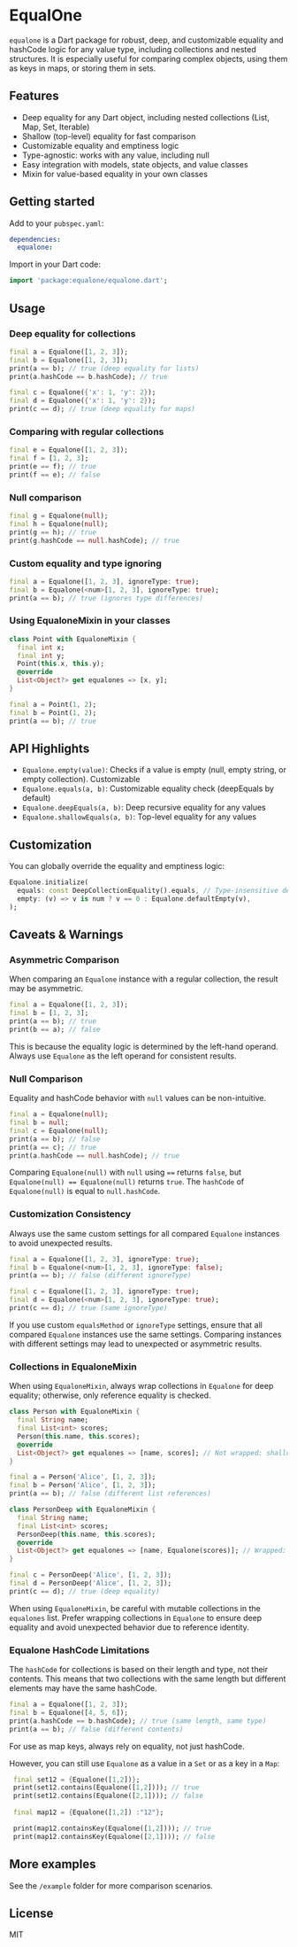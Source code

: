 # EqualOne

`equalone` is a Dart package for robust, deep, and customizable equality and hashCode logic for any value type, including collections and nested structures. It is especially useful for comparing complex objects, using them as keys in maps, or storing them in sets.

## Features

- Deep equality for any Dart object, including nested collections (List, Map, Set, Iterable)
- Shallow (top-level) equality for fast comparison
- Customizable equality and emptiness logic
- Type-agnostic: works with any value, including null
- Easy integration with models, state objects, and value classes
- Mixin for value-based equality in your own classes

## Getting started

Add to your `pubspec.yaml`:

```yaml
dependencies:
  equalone: 
```

Import in your Dart code:

```dart
import 'package:equalone/equalone.dart';
```

## Usage

### Deep equality for collections

```dart
final a = Equalone([1, 2, 3]);
final b = Equalone([1, 2, 3]);
print(a == b); // true (deep equality for lists)
print(a.hashCode == b.hashCode); // true

final c = Equalone({'x': 1, 'y': 2});
final d = Equalone({'x': 1, 'y': 2});
print(c == d); // true (deep equality for maps)
```

### Comparing with regular collections

```dart
final e = Equalone([1, 2, 3]);
final f = [1, 2, 3];
print(e == f); // true
print(f == e); // false
```

### Null comparison

```dart
final g = Equalone(null);
final h = Equalone(null);
print(g == h); // true
print(g.hashCode == null.hashCode); // true
```

### Custom equality and type ignoring

```dart
final a = Equalone([1, 2, 3], ignoreType: true);
final b = Equalone(<num>[1, 2, 3], ignoreType: true);
print(a == b); // true (ignores type differences)
```

### Using EqualoneMixin in your classes

```dart
class Point with EqualoneMixin {
  final int x;
  final int y;
  Point(this.x, this.y);
  @override
  List<Object?> get equalones => [x, y];
}

final a = Point(1, 2);
final b = Point(1, 2);
print(a == b); // true
```

## API Highlights

- `Equalone.empty(value)`: Checks if a value is empty (null, empty string, or empty collection). Customizable
- `Equalone.equals(a, b)`: Customizable equality check (deepEquals by default)
- `Equalone.deepEquals(a, b)`: Deep recursive equality for any values
- `Equalone.shallowEquals(a, b)`: Top-level equality for any values

## Customization

You can globally override the equality and emptiness logic:

```dart
Equalone.initialize(
  equals: const DeepCollectionEquality().equals, // Type-insensitive deep equality
  empty: (v) => v is num ? v == 0 : Equalone.defaultEmpty(v),
);
```

## Caveats & Warnings

### Asymmetric Comparison

When comparing an `Equalone` instance with a regular collection, the result may be asymmetric.

```dart
final a = Equalone([1, 2, 3]);
final b = [1, 2, 3];
print(a == b); // true
print(b == a); // false
```
This is because the equality logic is determined by the left-hand operand. Always use `Equalone` as the left operand for consistent results.



### Null Comparison

Equality and hashCode behavior with `null` values can be non-intuitive.

```dart
final a = Equalone(null);
final b = null;
final c = Equalone(null);
print(a == b); // false
print(a == c); // true
print(a.hashCode == null.hashCode); // true
```
Comparing `Equalone(null)` with `null` using `==` returns `false`, but `Equalone(null) == Equalone(null)` returns `true`. The `hashCode` of `Equalone(null)` is equal to `null.hashCode`.



### Customization Consistency

Always use the same custom settings for all compared `Equalone` instances to avoid unexpected results.

```dart
final a = Equalone([1, 2, 3], ignoreType: true);
final b = Equalone(<num>[1, 2, 3], ignoreType: false);
print(a == b); // false (different ignoreType)

final c = Equalone([1, 2, 3], ignoreType: true);
final d = Equalone(<num>[1, 2, 3], ignoreType: true);
print(c == d); // true (same ignoreType)
```
If you use custom `equalsMethod` or `ignoreType` settings, ensure that all compared `Equalone` instances use the same settings. Comparing instances with different settings may lead to unexpected or asymmetric results.



### Collections in EqualoneMixin

When using `EqualoneMixin`, always wrap collections in `Equalone` for deep equality; otherwise, only reference equality is checked.

```dart
class Person with EqualoneMixin {
  final String name;
  final List<int> scores;
  Person(this.name, this.scores);
  @override
  List<Object?> get equalones => [name, scores]; // Not wrapped: shallow equality
}

final a = Person('Alice', [1, 2, 3]);
final b = Person('Alice', [1, 2, 3]);
print(a == b); // false (different list references)

class PersonDeep with EqualoneMixin {
  final String name;
  final List<int> scores;
  PersonDeep(this.name, this.scores);
  @override
  List<Object?> get equalones => [name, Equalone(scores)]; // Wrapped: deep equality
}

final c = PersonDeep('Alice', [1, 2, 3]);
final d = PersonDeep('Alice', [1, 2, 3]);
print(c == d); // true (deep equality)
```
When using `EqualoneMixin`, be careful with mutable collections in the `equalones` list. Prefer wrapping collections in `Equalone` to ensure deep equality and avoid unexpected behavior due to reference identity.


### Equalone HashCode Limitations

The `hashCode` for collections is based on their length and type, not their contents. This means that two collections with the same length but different elements may have the same hashCode.

```dart
final a = Equalone([1, 2, 3]);
final b = Equalone([4, 5, 6]);
print(a.hashCode == b.hashCode); // true (same length, same type)
print(a == b); // false (different contents)
```
For use as map keys, always rely on equality, not just hashCode.

However, you can still use `Equalone` as a value in a `Set` or as a key in a `Map`:

```dart
 final set12 = {Equalone([1,2])};
 print(set12.contains(Equalone([1,2]))); // true
 print(set12.contains(Equalone([2,1]))); // false
 
 final map12 = {Equalone([1,2]) :"12"};

 print(map12.containsKey(Equalone([1,2]))); // true
 print(map12.containsKey(Equalone([2,1]))); // false

```

## More examples

See the `/example` folder for more comparison scenarios.

## License

MIT
